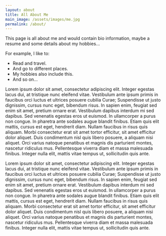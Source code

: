 ```yaml
---
layout: about
title: All About Me
main_image: /assets/images/me.jpg
permalink: /about/
---
```

This page is all about me and would contain bio information, maybe a resume and some details about my hobbies...

For example, I like to:

* Read and travel.
* And go to different places.
* My hobbies also include this.
* And so on...

Lorem ipsum dolor sit amet, consectetur adipiscing elit. Integer egestas lacus dui, at tristique nunc eleifend vitae. Vestibulum ante ipsum primis in faucibus orci luctus et ultrices posuere cubilia Curae; Suspendisse ut justo dignissim, cursus nunc eget, bibendum risus. In sapien enim, feugiat sed enim sit amet, pretium ornare erat. Vestibulum dapibus interdum mi sed dapibus. Sed venenatis egestas eros ut euismod. In ullamcorper a purus non congue. In pharetra ante sodales augue blandit finibus. Etiam quis elit mattis, cursus est eget, hendrerit diam. Nullam faucibus in risus quis aliquam. Morbi consectetur erat sit amet tortor efficitur, sit amet efficitur dolor aliquet. Duis condimentum nisl quis libero posuere, a aliquam nisi aliquet. Orci varius natoque penatibus et magnis dis parturient montes, nascetur ridiculus mus. Pellentesque viverra diam et massa malesuada finibus. Integer nulla elit, mattis vitae tempus ut, sollicitudin quis ante.

Lorem ipsum dolor sit amet, consectetur adipiscing elit. Integer egestas lacus dui, at tristique nunc eleifend vitae. Vestibulum ante ipsum primis in faucibus orci luctus et ultrices posuere cubilia Curae; Suspendisse ut justo dignissim, cursus nunc eget, bibendum risus. In sapien enim, feugiat sed enim sit amet, pretium ornare erat. Vestibulum dapibus interdum mi sed dapibus. Sed venenatis egestas eros ut euismod. In ullamcorper a purus non congue. In pharetra ante sodales augue blandit finibus. Etiam quis elit mattis, cursus est eget, hendrerit diam. Nullam faucibus in risus quis aliquam. Morbi consectetur erat sit amet tortor efficitur, sit amet efficitur dolor aliquet. Duis condimentum nisl quis libero posuere, a aliquam nisi aliquet. Orci varius natoque penatibus et magnis dis parturient montes, nascetur ridiculus mus. Pellentesque viverra diam et massa malesuada finibus. Integer nulla elit, mattis vitae tempus ut, sollicitudin quis ante.


